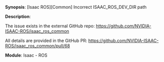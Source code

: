 **Synopsis**: [Isaac ROS][Common] Incorrect ISAAC_ROS_DEV_DIR path

**Description**:

The issue exists in the external GitHub repo: https://github.com/NVIDIA-ISAAC-ROS/isaac_ros_common

All details are provided in the GitHub PR: https://github.com/NVIDIA-ISAAC-ROS/isaac_ros_common/pull/68

**Module**: Isaac - ROS
